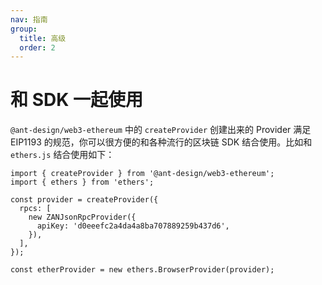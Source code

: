 ```yaml
---
nav: 指南
group:
  title: 高级
  order: 2
---
```


# 和 SDK 一起使用

`@ant-design/web3-ethereum` 中的 `createProvider` 创建出来的 Provider 满足 EIP1193 的规范，你可以很方便的和各种流行的区块链 SDK 结合使用。比如和 `ethers.js` 结合使用如下：

```tsx | pure
import { createProvider } from '@ant-design/web3-ethereum';
import { ethers } from 'ethers';

const provider = createProvider({
  rpcs: [
    new ZANJsonRpcProvider({
      apiKey: 'd0eeefc2a4da4a8ba707889259b437d6',
    }),
  ],
});

const etherProvider = new ethers.BrowserProvider(provider);
```
